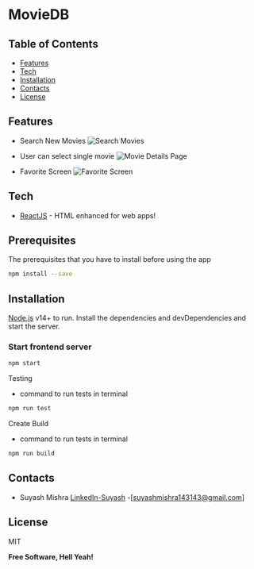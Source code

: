 # MovieDB

## Table of Contents

- [Features](#features)
- [Tech](#tech)
- [Installation](#installation)
- [Contacts](#contacts)
- [License](#license)

## Features

- Search New Movies
  ![Search Movies](https://www.linkpicture.com/q/Screenshot-2023-07-17-at-22.09.32.png 'Search Movies')

- User can select single movie
  ![Movie Details Page](https://www.linkpicture.com/q/Screenshot-2023-07-17-at-22.09.56.png 'Movie Details Page')

- Favorite Screen
  ![Favorite Screen](https://www.linkpicture.com/q/Screenshot-2023-07-17-at-22.09.56.png 'Favorite Screen')

## Tech

- [ReactJS] - HTML enhanced for web apps!

## Prerequisites

The prerequisites that you have to install before using the app

```sh
npm install --save
```

## Installation

[Node.js](https://nodejs.org/) v14+ to run.
Install the dependencies and devDependencies and start the server.

### Start frontend server

```sh
npm start
```

Testing

- command to run tests in terminal

```sh
npm run test
```

Create Build

- command to run tests in terminal

```sh
npm run build
```

## Contacts

- Suyash Mishra [LinkedIn-Suyash] -[<suyashmishra143143@gmail.com>]

## License

MIT

**Free Software, Hell Yeah!**

[LinkedIn-Suyash]: https://www.linkedin.com/in/suyash-mishra00/
[Jest]: https://jestjs.io/
[React-testing-Library]: https://testing-library.com/docs/react-testing-library/intro/
[ReactJS]: http://reactjs.org
